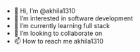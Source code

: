 - 👋 Hi, I’m @akhila1310
- 👀 I’m interested in software development
- 🌱 I’m currently learning full stack
- 💞️ I’m looking to collaborate on  
- 📫 How to reach me akhila1310

<!---
akhila1310/akhila1310 is a ✨ special ✨ repository because its `README.md` (this file) appears on your GitHub profile.
You can click the Preview link to take a look at your changes.
--->
